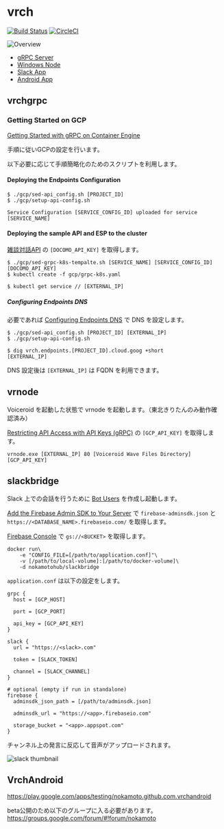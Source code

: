# vrch

[![Build Status](https://travis-ci.org/nokamoto/vrch.svg?branch=master)](https://travis-ci.org/nokamoto/vrch)
[![CircleCI](https://circleci.com/gh/nokamoto/vrch/tree/master.svg?style=svg)](https://circleci.com/gh/nokamoto/vrch/tree/master)

![Overview](https://user-images.githubusercontent.com/4374383/28465840-2b129796-6e65-11e7-99ac-87be6aaec9ef.png)

- [gRPC Server](https://github.com/nokamoto/vrch#vrchgrpc)
- [Windows Node](https://github.com/nokamoto/vrch#vrnode)
- [Slack App](https://github.com/nokamoto/vrch#slackbridge)
- [Android App](https://github.com/nokamoto/vrch#vrchandroid)

## vrchgrpc

### Getting Started on GCP
[Getting Started with gRPC on Container Engine](https://cloud.google.com/endpoints/docs/get-started-grpc-container-engine)

手順に従いGCPの設定を行います。

以下必要に応じて手順簡略化のためのスクリプトを利用します。

#### Deploying the Endpoints Configuration
```
$ ./gcp/sed-api_config.sh [PROJECT_ID]
$ ./gcp/setup-api-config.sh

Service Configuration [SERVICE_CONFIG_ID] uploaded for service [SERVICE_NAME]

```

#### Deploying the sample API and ESP to the cluster
[雑談対話API](https://dev.smt.docomo.ne.jp/?p=docs.api.page&api_name=dialogue&p_name=api_reference) の `[DOCOMO_API_KEY]` を取得します。

```
$ ./gcp/sed-grpc-k8s-tempalte.sh [SERVICE_NAME] [SERVICE_CONFIG_ID] [DOCOMO_API_KEY]
$ kubectl create -f gcp/grpc-k8s.yaml
```


```
$ kubectl get service // [EXTERNAL_IP]
```

##### Configuring Endpoints DNS
必要であれば [Configuring Endpoints DNS](https://cloud.google.com/endpoints/docs/grpc-dns-configure) で DNS を設定します。

```
$ ./gcp/sed-api_config.sh [PROJECT_ID] [EXTERNAL_IP]
$ ./gcp/setup-api-config.sh

$ dig vrch.endpoints.[PROJECT_ID].cloud.goog +short
[EXTERNAL_IP]
```

DNS 設定後は `[EXTERNAL_IP]` は FQDN を利用できます。

## vrnode

Voiceroid を起動した状態で vrnode を起動します。（東北きりたんのみ動作確認済み）

[Restricting API Access with API Keys (gRPC)](https://cloud.google.com/endpoints/docs/restricting-api-access-with-api-keys-grpc) の `[GCP_API_KEY]` を取得します。

```
vrnode.exe [EXTERNAL_IP] 80 [Voiceroid Wave Files Directory] [GCP_API_KEY]
```

## slackbridge

Slack 上での会話を行うために [Bot Users](https://api.slack.com/bot-users) を作成し起動します。

[Add the Firebase Admin SDK to Your Server](https://firebase.google.com/docs/admin/setup) で `firebase-adminsdk.json` と `https://<DATABASE_NAME>.firebaseio.com/` を取得します。

[Firebase Console](https://console.firebase.google.com) で `gs://<BUCKET>` を取得します。

```
docker run\
    -e "CONFIG_FILE=[/path/to/application.conf]"\
    -v [/path/to/local-volume]:[/path/to/docker-volume]\
    -d nokamotohub/slackbridge
```

`application.conf` は以下の設定をします。

```
grpc {
  host = [GCP_HOST]

  port = [GCP_PORT]

  api_key = [GCP_API_KEY]
}

slack {
  url = "https://<slack>.com"

  token = [SLACK_TOKEN]

  channel = [SLACK_CHANNEL]
}

# optional (empty if run in standalone)
firebase {
  adminsdk_json_path = [/path/to/adminsdk.json]

  adminsdk_url = "https://<app>.firebaseio.com"

  storage_bucket = "<app>.appspot.com"
}
```

チャンネル上の発言に反応して音声がアップロードされます。

![slack thumbnail](https://user-images.githubusercontent.com/4374383/27837403-fafec41a-611e-11e7-978f-76bdadf064ba.png)

## VrchAndroid
https://play.google.com/apps/testing/nokamoto.github.com.vrchandroid

beta公開のため以下のグループに入る必要があります。
https://groups.google.com/forum/#!forum/nokamoto
